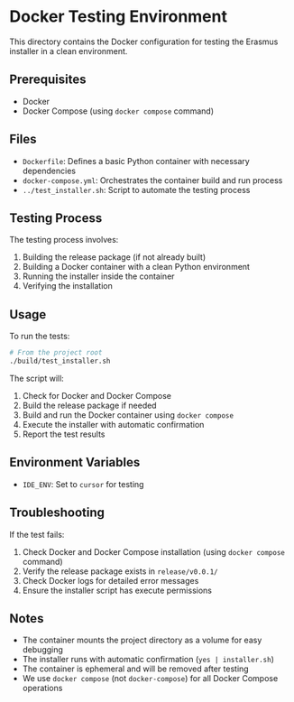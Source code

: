 # Docker Testing Environment

This directory contains the Docker configuration for testing the Erasmus installer in a clean environment.

## Prerequisites

- Docker
- Docker Compose (using `docker compose` command)

## Files

- `Dockerfile`: Defines a basic Python container with necessary dependencies
- `docker-compose.yml`: Orchestrates the container build and run process
- `../test_installer.sh`: Script to automate the testing process

## Testing Process

The testing process involves:

1. Building the release package (if not already built)
2. Building a Docker container with a clean Python environment
3. Running the installer inside the container
4. Verifying the installation

## Usage

To run the tests:

```bash
# From the project root
./build/test_installer.sh
```

The script will:
1. Check for Docker and Docker Compose
2. Build the release package if needed
3. Build and run the Docker container using `docker compose`
4. Execute the installer with automatic confirmation
5. Report the test results

## Environment Variables

- `IDE_ENV`: Set to `cursor` for testing

## Troubleshooting

If the test fails:

1. Check Docker and Docker Compose installation (using `docker compose` command)
2. Verify the release package exists in `release/v0.0.1/`
3. Check Docker logs for detailed error messages
4. Ensure the installer script has execute permissions

## Notes

- The container mounts the project directory as a volume for easy debugging
- The installer runs with automatic confirmation (`yes | installer.sh`)
- The container is ephemeral and will be removed after testing
- We use `docker compose` (not `docker-compose`) for all Docker Compose operations 